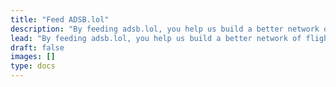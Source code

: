 ```yaml
---
title: "Feed ADSB.lol"
description: "By feeding adsb.lol, you help us build a better network of flight tracking stations."
lead: "By feeding adsb.lol, you help us build a better network of flight tracking stations."
draft: false
images: []
type: docs
---
```

